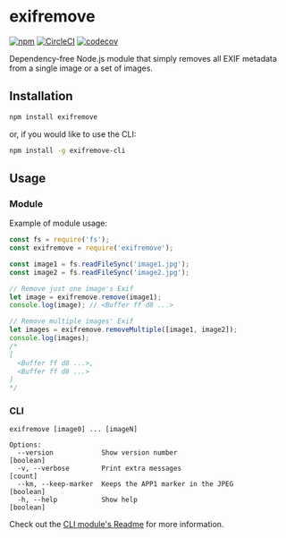 # exifremove

[![npm](https://img.shields.io/npm/v/exifremove)](https://www.npmjs.com/package/exifremove)
[![CircleCI](https://circleci.com/gh/Coteh/exifremove.svg?style=shield)](https://circleci.com/gh/Coteh/exifremove)
[![codecov](https://codecov.io/gh/Coteh/exifremove/branch/master/graph/badge.svg)](https://codecov.io/gh/Coteh/exifremove)

Dependency-free Node.js module that simply removes all EXIF metadata from a single image or a set of images.

## Installation

```sh
npm install exifremove
```

or, if you would like to use the CLI:

```sh
npm install -g exifremove-cli
```

## Usage

### Module

Example of module usage:

```js
const fs = require('fs');
const exifremove = require('exifremove');

const image1 = fs.readFileSync('image1.jpg');
const image2 = fs.readFileSync('image2.jpg');

// Remove just one image's Exif
let image = exifremove.remove(image1);
console.log(image); // <Buffer ff d8 ...>

// Remove multiple images' Exif
let images = exifremove.removeMultiple([image1, image2]);
console.log(images);
/*
[
  <Buffer ff d8 ...>,
  <Buffer ff d8 ...>
]
*/
```

### CLI

```
exifremove [image0] ... [imageN]

Options:
  --version            Show version number                             [boolean]
  -v, --verbose        Print extra messages                              [count]
  --km, --keep-marker  Keeps the APP1 marker in the JPEG               [boolean]
  -h, --help           Show help                                       [boolean]
```

Check out the [CLI module's Readme](cli/README.md) for more information.
